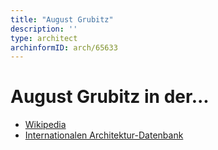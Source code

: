 ```yaml
---
title: "August Grubitz"
description: ''
type: architect
archinformID: arch/65633
---
```


# August Grubitz in der...
* [Wikipedia](https://de.wikipedia.org/wiki/August_Grubitz)
* [Internationalen Architektur-Datenbank](https://deu.archinform.net/arch/65633.htm)
